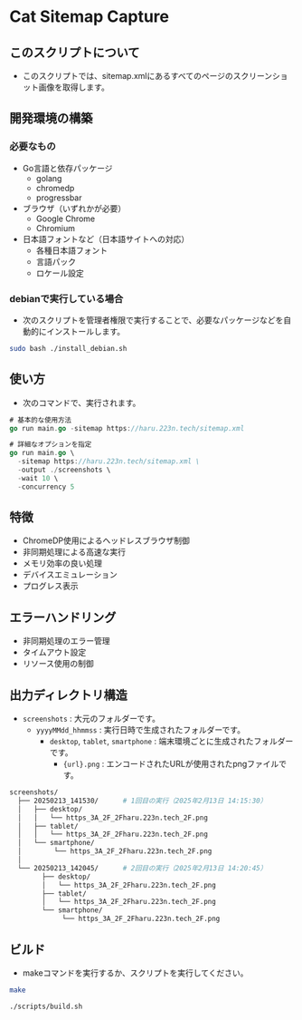 # Cat Sitemap Capture

## このスクリプトについて

* このスクリプトでは、sitemap.xmlにあるすべてのページのスクリーンショット画像を取得します。

## 開発環境の構築

### 必要なもの

* Go言語と依存パッケージ
  * golang
  * chromedp
  * progressbar
* ブラウザ（いずれかが必要）
  * Google Chrome
  * Chromium
* 日本語フォントなど（日本語サイトへの対応）
  * 各種日本語フォント
  * 言語パック
  * ロケール設定

### debianで実行している場合

* 次のスクリプトを管理者権限で実行することで、必要なパッケージなどを自動的にインストールします。

```bash
sudo bash ./install_debian.sh
```

## 使い方

* 次のコマンドで、実行されます。

```go
# 基本的な使用方法
go run main.go -sitemap https://haru.223n.tech/sitemap.xml

# 詳細なオプションを指定
go run main.go \
  -sitemap https://haru.223n.tech/sitemap.xml \
  -output ./screenshots \
  -wait 10 \
  -concurrency 5
```

## 特徴

* ChromeDP使用によるヘッドレスブラウザ制御
* 非同期処理による高速な実行
* メモリ効率の良い処理
* デバイスエミュレーション
* プログレス表示

## エラーハンドリング

* 非同期処理のエラー管理
* タイムアウト設定
* リソース使用の制御

## 出力ディレクトリ構造

* `screenshots` : 大元のフォルダーです。
  * `yyyyMMdd_hhmmss` : 実行日時で生成されたフォルダーです。
    * `desktop`, `tablet`, `smartphone` : 端末環境ごとに生成されたフォルダーです。
      * `{url}.png` : エンコードされたURLが使用されたpngファイルです。

```sh
screenshots/
  ├── 20250213_141530/      # 1回目の実行（2025年2月13日 14:15:30）
  │   ├── desktop/
  │   │   └── https_3A_2F_2Fharu.223n.tech_2F.png
  │   ├── tablet/
  │   │   └── https_3A_2F_2Fharu.223n.tech_2F.png
  │   └── smartphone/
  │        └── https_3A_2F_2Fharu.223n.tech_2F.png
  │
  └── 20250213_142045/      # 2回目の実行（2025年2月13日 14:20:45）
        ├── desktop/
        │   └── https_3A_2F_2Fharu.223n.tech_2F.png
        ├── tablet/
        │   └── https_3A_2F_2Fharu.223n.tech_2F.png
        └── smartphone/
             └── https_3A_2F_2Fharu.223n.tech_2F.png
```

## ビルド

* makeコマンドを実行するか、スクリプトを実行してください。

```sh
make
```

```sh
./scripts/build.sh
```
